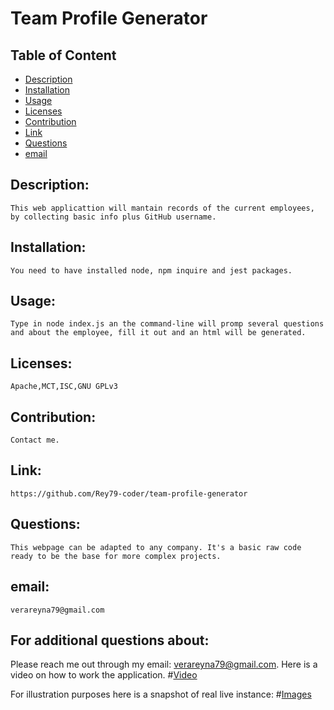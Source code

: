 
# Team Profile Generator


## Table of Content

- [Description](#Description)
- [Installation](#Installation)
- [Usage](#Usage)
- [Licenses](#Licenses)
- [Contribution](#Contribution)
- [Link](#Link)
- [Questions](#Questions)
- [email](#email)

## Description:
    This web applicattion will mantain records of the current employees, by collecting basic info plus GitHub username. 
## Installation:
    You need to have installed node, npm inquire and jest packages.
## Usage:
    Type in node index.js an the command-line will promp several questions and about the employee, fill it out and an html will be generated.
## Licenses:
    Apache,MCT,ISC,GNU GPLv3
## Contribution:
    Contact me.
## Link:
    https://github.com/Rey79-coder/team-profile-generator
## Questions:
    This webpage can be adapted to any company. It's a basic raw code ready to be the base for more complex projects.
## email:
    verareyna79@gmail.com

## For additional questions about:
   Please reach me out through my email: verareyna79@gmail.com.
   Here is a video on how to work the application.
#[Video](https://drive.google.com/file/d/1tl1pwlHSfMgXHlhJiNjzWUhO9NW5Duhr/view?usp=sharing)

For illustration purposes here is a snapshot of real live instance:
#[Images](https://raw.githubusercontent.com/Rey79-coder/README-generator/main/assets/img/README-sample-template-1920x720.png)

